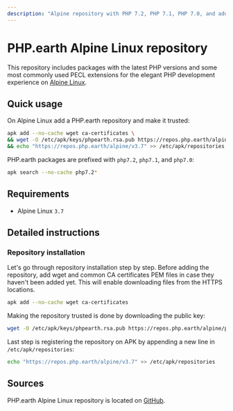 ```yaml
---
description: "Alpine repository with PHP 7.2, PHP 7.1, PHP 7.0, and additional packages for elegant PHP development experience"
---
```


# PHP.earth Alpine Linux repository

This repository includes packages with the latest PHP versions and some most
commonly used PECL extensions for the elegant PHP development experience on
[Alpine Linux](https://alpinelinux.org/).

## Quick usage

On Alpine Linux add a PHP.earth repository and make it trusted:

```bash
apk add --no-cache wget ca-certificates \
&& wget -O /etc/apk/keys/phpearth.rsa.pub https://repos.php.earth/alpine/phpearth.rsa.pub \
&& echo "https://repos.php.earth/alpine/v3.7" >> /etc/apk/repositories
```

PHP.earth packages are prefixed with `php7.2`, `php7.1`, and `php7.0`:

```bash
apk search --no-cache php7.2*
```

## Requirements

* Alpine Linux `3.7`

## Detailed instructions

### Repository installation

Let's go through repository installation step by step. Before adding the
repository, add wget and common CA certificates PEM files in case they haven't
been added yet. This will enable downloading files from the HTTPS locations.

```bash
apk add --no-cache wget ca-certificates
```

Making the repository trusted is done by downloading the public key:

```bash
wget -O /etc/apk/keys/phpearth.rsa.pub https://repos.php.earth/alpine/phpearth.rsa.pub
```

Last step is registering the repository on APK by appending a new line in
`/etc/apk/repositories`:

```bash
echo "https://repos.php.earth/alpine/v3.7" >> /etc/apk/repositories
```

## Sources

PHP.earth Alpine Linux repository is located on [GitHub](https://github.com/phpearth/alpine).
